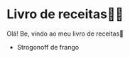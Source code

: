 # Livro de receitas:man_cook:

Olá! Be, vindo ao meu livro de receitas:wave:

- Strogonoff de frango